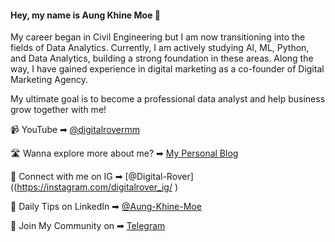#### Hey, my name is Aung Khine Moe 👋

My career began in Civil Engineering but I am now transitioning into the fields of Data Analytics. Currently, I am actively studying AI, ML, Python, and Data Analytics, building a strong foundation in these areas. Along the way, I have gained experience in digital marketing as a co-founder of Digital Marketing Agency. 

My ultimate goal is to become a professional data analyst and help business grow together with me! 

📹 YouTube ➡︎ [@digitalrovermm](https://www.youtube.com/@digitalrovermm)

🛣️ Wanna explore more about me? ➡︎ [My Personal Blog](https://digitalrovermm.blogspot.com/)

📲 Connect with me on IG ➡︎ [@Digital-Rover]((https://instagram.com/digitalrover_ig/ )

🏢 Daily Tips on LinkedIn ➡︎ [@Aung-Khine-Moe](https://www.linkedin.com/in/aung-khine-moe/)

💬 Join My Community on ➡︎ [Telegram](https://t.me/+nJVwyo6plg9iNzM1)


